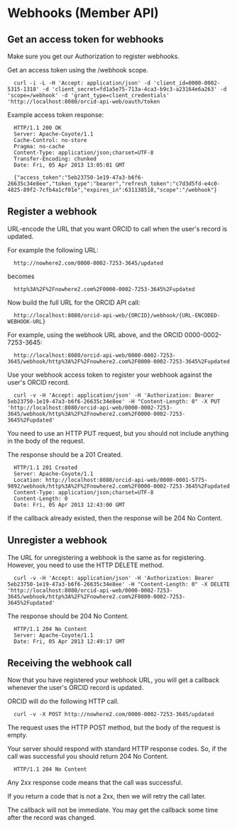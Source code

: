 # Webhooks (Member API)

## Get an access token for webhooks

Make sure you get our Authorization to register webhooks.

Get an access token using the /webhook scope.

      curl -i -L -H 'Accept: application/json' -d 'client_id=0000-0002-5315-1318' -d 'client_secret=fd1a5e75-713a-4ca3-b9c3-a23164e6a263' -d 'scope=/webhook' -d 'grant_type=client_credentials' 'http://localhost:8080/orcid-api-web/oauth/token

Example access token response:

      HTTP/1.1 200 OK
      Server: Apache-Coyote/1.1
      Cache-Control: no-store
      Pragma: no-cache
      Content-Type: application/json;charset=UTF-8
      Transfer-Encoding: chunked
      Date: Fri, 05 Apr 2013 13:05:01 GMT
      
      {"access_token":"5eb23750-1e19-47a3-b6f6-26635c34e8ee","token_type":"bearer","refresh_token":"c7d3d5fd-e4c0-4825-89f2-7cfb4a1cf01e","expires_in":631138518,"scope":"/webhook"}

## Register a webhook

URL-encode the URL that you want ORCID to call when the user's record is updated.

For example the following URL:

      http://nowhere2.com/0000-0002-7253-3645/updated

becomes

      http%3A%2F%2Fnowhere2.com%2F0000-0002-7253-3645%2Fupdated

Now build the full URL for the ORCID API call:

      http://localhost:8080/orcid-api-web/{ORCID}/webhook/{URL-ENCODED-WEBHOOK-URL}

For example, using the webhook URL above, and the ORCID 0000-0002-7253-3645:

      http://localhost:8080/orcid-api-web/0000-0002-7253-3645/webhook/http%3A%2F%2Fnowhere2.com%2F0000-0002-7253-3645%2Fupdated

Use your webhook access token to register your webhook against the user's ORCID record.

      curl -v -H 'Accept: application/json' -H 'Authorization: Bearer 5eb23750-1e19-47a3-b6f6-26635c34e8ee' -H "Content-Length: 0" -X PUT 'http://localhost:8080/orcid-api-web/0000-0002-7253-3645/webhook/http%3A%2F%2Fnowhere2.com%2F0000-0002-7253-3645%2Fupdated'

You need to use an HTTP PUT request, but you should not include anything in the body of the request.

The response should be a 201 Created.

      HTTP/1.1 201 Created
      Server: Apache-Coyote/1.1
      Location: http://localhost:8080/orcid-api-web/0000-0001-5775-9892/webhook/http%3A%2F%2Fnowhere2.com%2F0000-0002-7253-3645%2Fupdated
      Content-Type: application/json;charset=UTF-8
      Content-Length: 0
      Date: Fri, 05 Apr 2013 12:43:00 GMT

If the callback already existed, then the response will be 204 No Content.

## Unregister a webhook

The URL for unregistering a webhook is the same as for registering. However, you need to use the HTTP DELETE method.

      curl -v -H 'Accept: application/json' -H 'Authorization: Bearer 5eb23750-1e19-47a3-b6f6-26635c34e8ee' -H "Content-Length: 0" -X DELETE 'http://localhost:8080/orcid-api-web/0000-0002-7253-3645/webhook/http%3A%2F%2Fnowhere2.com%2F0000-0002-7253-3645%2Fupdated'

The response should be 204 No Content.

      HTTP/1.1 204 No Content
      Server: Apache-Coyote/1.1
      Date: Fri, 05 Apr 2013 12:49:17 GMT

## Receiving the webhook call

Now that you have registered your webhook URL, you will get a callback whenever the user's ORCID record is updated.

ORCID will do the following HTTP call.

      curl -v -X POST http://nowhere2.com/0000-0002-7253-3645/updated

The request uses the HTTP POST method, but the body of the request is empty.

Your server should respond with standard HTTP response codes. So, if the call was successful you should return 204 No Content.

      HTTP/1.1 204 No Content

Any 2xx response code means that the call was successful.

If you return a code that is not a 2xx, then we will retry the call later.

The callback will not be immediate. You may get the callback some time after the record was changed.
